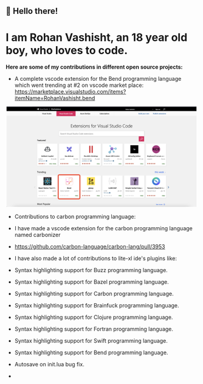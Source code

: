 ## 👋 Hello there!

# I am Rohan Vashisht, an 18 year old boy, who loves to code.

**Here are some of my contributions in different open source projects:**

- A complete vscode extension for the Bend programming language which went trending at #2 on vscode market place:
https://marketplace.visualstudio.com/items?itemName=RohanVashisht.bend

<div align="center">
<img width=500 src="./trending-extension.png"/>
</div>

- Contributions to carbon programming language:
- I have made a vscode extension for the carbon programming language named carbonizer
- https://github.com/carbon-language/carbon-lang/pull/3953

- I have also made a lot of contributions to lite-xl ide's plugins like:
- Syntax highlighting support for Buzz programming language.
- Syntax highlighting support for Bazel programming language.
- Syntax highlighting support for Carbon programming language.
- Syntax highlighting support for Brainfuck programming language.
- Syntax highlighting support for Clojure programming language.
- Syntax highlighting support for Fortran programming language.
- Syntax highlighting support for Swift programming language.
- Syntax highlighting support for Bend programming language.
- Autosave on init.lua bug fix.
- 
